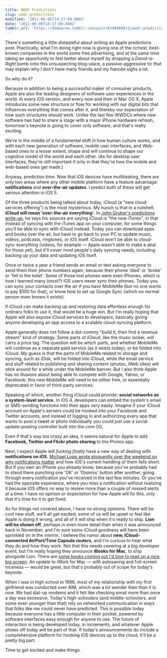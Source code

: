```yaml
---
title: WWDC Predictions
slug: wwdc-predictions
modified: '2011-06-06T14:17:00.000Z'
date: '2011-06-06T14:17:00.000Z'
tumblr_url: 'https://ddemaree.tumblr.com/post/6248989811/wwdc-predictions'
---
```

There's something a little distasteful about writing an Apple predictions post. Practically, what I'm doing right now is giving one of the richest, best-known companies in the world some free advertising, and at the same time taking an opportunity to feel better about myself by dropping a _David-is-Right_ bomb onto this unsuspecting blog-ulace, a passive-aggressive tic that may explain why I don't have many friends and my fiancée sighs a lot.

So why do it?

Because in addition to being a successful maker of consumer products, Apple are also the leading designers of software user experiences in the world. In every iOS version, and every now and then in Mac OS X, Apple introduces some new structure or flow for working with our digital bits that influences everything that comes after it, and thereby our expectation of how such structures _should_ work. Unlike the last few WWDCs where new software has had to share a stage with a major iPhone hardware refresh, tomorrow's keynote is going to cover only software, and that's really exciting.

We're in the middle of a fundamental shift in how human culture works, and with each new generation of software, mobile user interfaces, and Web-based ones to a lesser extent, shape and will continue to shape our cognitive model of the world and each other. (As for desktop user interfaces, they're still important if only in that they're how the mobile and web-based ones get made.)

Anyway, prediction time. Now that iOS devices have multitasking, there are only two areas where any other mobile platform have a feature advantage: **notifications** and **over-the-air updates**. I predict both of these will get serious attention in iOS 5.

Of the three products being talked about today, iCloud (a "new cloud services offering") is the most mysterious. My hunch is that in a nutshell, **iCloud will mean 'over-the-air everything'**. In [John Gruber's predictions write-up](http://daringfireball.net/2011/06/wwdc_2011_prelude), he says his sources are saying iCloud is "the new iTunes", in that instead of syncing with the iTunes app on your computer, for some things you'll be able to sync with iCloud instead. Today you can download apps and books over the air, but have to go back to your PC to update music, videos, podcasts, ringtones, or iOS itself. iCloud won't be able to cloud-sync everything (videos, for example — Apple wasn't able to make a deal for those yet), but it'll cover most people's daily syncing needs, including backing up your data and updating iOS itself.

Once or twice a year a friend sends an email or text asking everyone to send them their phone numbers again, because their phone 'died' or 'broke' or 'fell in the toilet'. Some of those lost phones were even iPhones, which is how I learned many (most?) iOS users never sync their phones. Today you can sync your contacts over the air if you have MobileMe (but no one wants to pay $100 for that), or know how to set up Google Sync (which no normal person even knows it exists).

If iCloud can make backing up and restoring data effortless enough for ordinary folks to use it, that would be a huge win. But I'm really hoping that Apple will also expose iCloud services to developers, basically giving anyone developing an app access to a scalable cloud-syncing platform.

Apple generally does not follow a dot-commy "build it, then find a revenue stream" kind of strategy. Some parts of iCloud, like the music locker, _will_ carry a price tag. The question will be which parts, and whether MobileMe will continue as a separate paid service (as it exists today), or be folded into iCloud. My guess is that the parts of MobileMe related to storage and syncing, such as iDisk, will be folded into iCloud, while the email service and stuff related to publishing and sharing content (photos, iWeb sites) will stick around for a while under the MobileMe banner. But I also think Apple has no illusions about being able to compete with Google, Yahoo, or Facebook: this new MobileMe will need to be either free, or essentially deprecated in favor of third-party services.

Speaking of which, another thing iCloud could provide: **social networks as a system-level service.** In iOS 4, developers can embed the system's email or SMS-sending functions into their apps very easily. Imagine if your iCloud account on Apple's servers could be hooked into your Facebook and Twitter accounts, and instead of logging in and authorizing every app that wants to post a tweet or photo individually you could just use a social update-posting controller built into the core OS.

Even if that's way too crazy an idea, it seems natural for Apple to add **Facebook, Twitter and Flickr photo sharing** to the Photos app.

Next, I expect Apple will _fucking finally_ have a new way of dealing with **notifications on iOS.** [Michael Lopp wrote eloquently over the weekend on why notifications matter](http://www.randsinrepose.com/archives/2011/06/05/the_anatomy_of_a_notification.html) and how iOS's current handling of them falls short. But if you own an iPhone you already know, because you've probably had to stand there punching one 'OK' or 'Dismiss' button after another, going through every notification you've received in the last few minutes. Or you've had the opposite experience, where you miss a notification without realizing it because iOS offers no way to review more than a couple of missed alerts at a time. I have no opinion or expectation for how Apple will fix this, only that it's time for it to get fixed.

As for things not covered above, I have no strong opinions. There will be cool new stuff, we'll all get excited, some of us will be upset or feel like Apple is doing it wrong, and all of it will ship when it's ready to ship. **Lion will be shown off**, perhaps in even more detail than when it was announced back in November, and I'm sure some iCloud goodness will have been sprinkled on in the interim. I believe the rumor about **new, iCloud-connected AirPort/Time Capsule routers**, and I'm curious to hear what they do and how they work. Not that this needs covering at a big developer event, but I'm really hoping they announce **iBooks for Mac**, to ship alongside Lion. There are [some books coming out I'd love to read on a nice, big screen](http://www.abookapart.com/products/responsive-web-design). An update to iWork for Mac — with autosaving and full-screen niceness — would be great, but that's probably out of scope for today's keynote.

When I was in high school in 1996, most of my relationship with my first girlfriend was conducted over AIM, which was a lot weirder then than it is now. We had dial-up modems and it felt like checking email more than once a day was excessive. Today's high-schoolers (and middle-schoolers, and some even younger than that) rely on networked communication in ways that folks like me could never have predicted. This is possible today because everyone has a little computer in their pocket, powered by software interfaces easy enough for anyone to use. The future of interaction is being developed today, in increments, and whatever Apple shows off today will be part of that. If today's announcements do include a comprehensive platform for hooking iOS devices up to the cloud, it'll be a pretty big part.

Time to get excited and make things.
